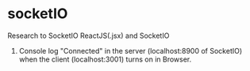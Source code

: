 # socketIO
Research to SocketIO
ReactJS(.jsx) and SocketIO
1. Console log "Connected" in the server (localhost:8900 of SocketIO) when the client (localhost:3001) turns on in Browser.
